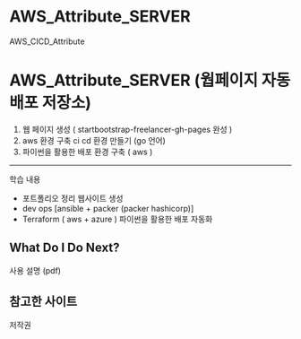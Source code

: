 # AWS_Attribute_SERVER
AWS_CICD_Attribute


AWS_Attribute_SERVER (웝페이지 자동 배포 저장소)
==================================================

1. 웹 페이지 생성 ( startbootstrap-freelancer-gh-pages 완성 ) 
2. aws 환경 구축 ci cd 환경 만들기 (go 언어)  
3. 파이썬을 활용한 배포 환경 구축 ( aws )
-----------
학습 내용
* 포트폴리오 정리 웹사이트 생성
* dev ops [ansible + packer (packer hashicorp)]
* Terraform ( aws + azure ) 파이썬을 활용한 배포 자동화

What Do I Do Next?
------------------
사용 설명 (pdf)

참고한 사이트
------------------

저작권
